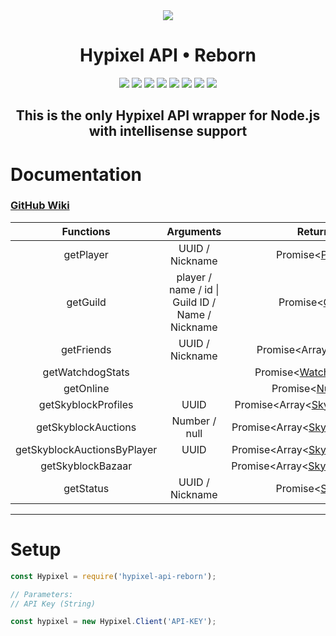 
<div align="center">
<img src="https://i.imgur.com/cDFoQZU.png?1">
<h1>Hypixel API • Reborn</h1>
<a href="https://discord.gg/NSEBNMM"><img src="https://discordapp.com/api/guilds/660416184252104705/embed.png"></a>
<a href="https://travis-ci.org/StavZ/hypixel-api-reborn"><img src="https://flat.badgen.net/travis/StavZ/hypixel-api-reborn"></a>
<a href="https://app.circleci.com/pipelines/github/StavZ/hypixel-api-reborn"><img src="https://flat.badgen.net/github/status/stavz/hypixel-api-reborn/master/ci/circleci"></a>
<img src="https://flat.badgen.net/npm/v/hypixel-api-reborn">
<img src="https://flat.badgen.net/npm/license/hypixel-api-reborn">
<a href="https://github.com/StavZ/hypixel-api-reborn"><img src="https://flat.badgen.net/github/stars/stavz/hypixel-api-reborn"></a>
<a href="https://www.patreon.com/hypixelapireborn"><img src="https://i.imgur.com/gXkqa1Z.png?1"></a>
<a href="https://www.npmjs.com/package/hypixel-api-reborn"><img src="https://nodei.co/npm/hypixel-api-reborn.png?compact=true"></a>
<h2>This is the only Hypixel API wrapper for Node.js with intellisense support</h2>
</div>

# Documentation

<h3><a href="https://github.com/StavZ/hypixel-api-reborn/wiki">GitHub Wiki</a></h3>

|          Functions          |       Arguments       |                                                  Returns                                                   |
| :-------------------------: | :-------------------: | :--------------------------------------------------------------------------------------------------------: |
|          getPlayer          |    UUID / Nickname    |                               Promise<[Player](./src/structures/Player.js)>                                |
|          getGuild           | player / name / id \| Guild ID / Name / Nickname |                             Promise<[Guild](./src/structures/Guild/Guild.js)>                              |
|         getFriends          |    UUID / Nickname    |    Promise<Array<[Friend](./src/structures/Friend.js)>>    |
|      getWatchdogStats       |                       | Promise<[WatchdogStats](./src/structures/Watchdog/Stats.js)> |
|          getOnline          |                       | Promise<[Number](https://developer.mozilla.org/en-US/docs/Web/JavaScript/Reference/Global_Objects/Number)> |
|     getSkyblockProfiles     |         UUID          |              Promise<Array<[SkyblockProfile](./src/structures/SkyBlock/SkyblockProfile.js)>>               |
|     getSkyblockAuctions     |     Number / null     |              Promise<Array<[SkyblockAuction](./src/structures/SkyBlock/Auctions/Auction.js)>>              |
| getSkyblockAuctionsByPlayer |         UUID          |              Promise<Array<[SkyblockAuction](./src/structures/SkyBlock/Auctions/Auction.js)>>              |
|      getSkyblockBazaar      |                       |               Promise<Array<[SkyblockProduct](./src/structures/SkyBlock/Bazzar/Product.js)>>               |
|          getStatus          |    UUID / Nickname    |                               Promise<[Status](./src/structures/Status.js)>                               |

---

# Setup

``` js
const Hypixel = require('hypixel-api-reborn');

// Parameters:
// API Key (String)

const hypixel = new Hypixel.Client('API-KEY');
```
